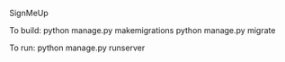 SignMeUp

To build:
python manage.py makemigrations
python manage.py migrate

To run:
python manage.py runserver
